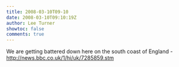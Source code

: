 ```yaml
---
title: 2008-03-10T09-10
date: 2008-03-10T09:10:19Z
author: Lee Turner
showtoc: false
comments: true
---
```


We are getting battered down here on the south coast of England - http://news.bbc.co.uk/1/hi/uk/7285859.stm

